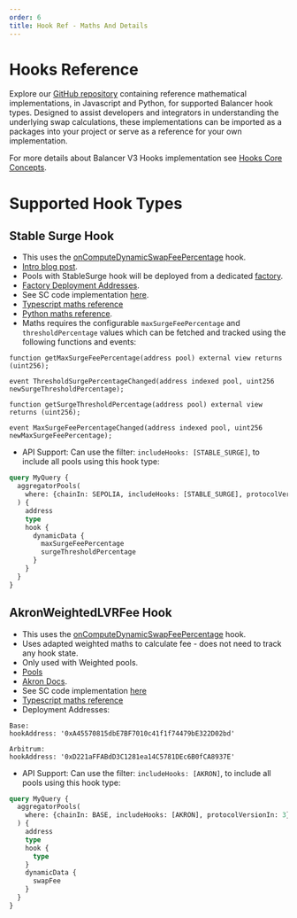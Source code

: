 ```yaml
---
order: 6
title: Hook Ref - Maths And Details
---
```


# Hooks Reference

Explore our [GitHub repository](https://github.com/balancer/balancer-maths) containing reference mathematical implementations, in Javascript and Python, for supported Balancer hook types. Designed to assist developers and integrators in understanding the underlying swap calculations, these implementations can be imported as a packages into your project or serve as a reference for your own implementation.

For more details about Balancer V3 Hooks implementation see [Hooks Core Concepts](/concepts/core-concepts/hooks.md).

# Supported Hook Types

## Stable Surge Hook

* This uses the [onComputeDynamicSwapFeePercentage](/developer-reference/contracts/hooks-api.md#oncomputedynamicswapfeepercentage) hook.
* [Intro blog post](https://medium.com/balancer-protocol/balancers-stablesurge-hook-09d2eb20f219).
* Pools with StableSurge hook will be deployed from a dedicated [factory](https://github.com/balancer/balancer-v3-monorepo/blob/2f088c6b8f66ad55885d257c1e3debe2a6e21e97/pkg/pool-hooks/contracts/StableSurgePoolFactory.sol).
* [Factory Deployment Addresses](https://docs.balancer.fi/developer-reference/contracts/deployment-addresses/mainnet.html#pool-factories).
* See SC code implementation [here](https://github.com/balancer/balancer-v3-monorepo/blob/2f088c6b8f66ad55885d257c1e3debe2a6e21e97/pkg/pool-hooks/contracts/StableSurgeHook.sol).
* [Typescript maths reference](https://github.com/balancer/balancer-maths/blob/eeff3ef8cf1105a0aaa6d96a4c0f8b7a62135256/typescript/src/hooks/stableSurgeHook.ts)
* [Python maths reference](https://github.com/balancer/balancer-maths/blob/main/python/src/hooks/stable_surge/stable_surge_hook.py).
* Maths requires the configurable `maxSurgeFeePercentage` and `thresholdPercentage` values which can be fetched and tracked using the following functions and events:
```solidity
function getMaxSurgeFeePercentage(address pool) external view returns (uint256);

event ThresholdSurgePercentageChanged(address indexed pool, uint256 newSurgeThresholdPercentage);

function getSurgeThresholdPercentage(address pool) external view returns (uint256);

event MaxSurgeFeePercentageChanged(address indexed pool, uint256 newMaxSurgeFeePercentage);
```
* API Support: Can use the filter: `includeHooks: [STABLE_SURGE]`, to include all pools using this hook type:
```graphql
query MyQuery {
  aggregatorPools(
    where: {chainIn: SEPOLIA, includeHooks: [STABLE_SURGE], protocolVersionIn: 3}
  ) {
    address
    type
    hook {
      dynamicData {
        maxSurgeFeePercentage
        surgeThresholdPercentage
      }
    }
  }
}
```

## AkronWeightedLVRFee Hook

* This uses the [onComputeDynamicSwapFeePercentage](/developer-reference/contracts/hooks-api.md#oncomputedynamicswapfeepercentage) hook.
* Uses adapted weighted maths to calculate fee - does not need to track any hook state.
* Only used with Weighted pools.
* [Pools](https://balancer.fi/pools?textSearch=akron)
* [Akron Docs](https://crocus-sidewalk-9c5.notion.site/Balancer-Weighted-Pool-implementing-Akron-LVR-linked-Dynamic-Swap-Fee-Hook-integration-guide-inclu-1697cd41d8b880e1840be00404df2e3a).
* See SC code implementation [here](https://github.com/Akron-admin/balancer-v3-monorepo/blob/Weighted-Hook/pkg/pool-hooks/contracts/AkronWeightedLVRFeeHook.sol)
* [Typescript maths reference](https://github.com/balancer/balancer-maths/tree/main/typescript/src/hooks/akron)
* Deployment Addresses:
```
Base:
hookAddress: '0xA45570815dbE7BF7010c41f1f74479bE322D02bd'

Arbitrum:
hookAddress: '0xD221aFFABdD3C1281ea14C5781DEc6B0fCA8937E'
```
* API Support: Can use the filter: `includeHooks: [AKRON]`, to include all pools using this hook type:
```graphql
query MyQuery {
  aggregatorPools(
    where: {chainIn: BASE, includeHooks: [AKRON], protocolVersionIn: 3}
  ) {
    address
    type
    hook {
      type
    }
    dynamicData {
      swapFee
    }
  }
}
```